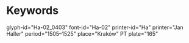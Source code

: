# Keywords
glyph-id="Ha-02_0403"
font-id="Ha-02"
printer-id="Ha"
printer="Jan Haller"
period="1505–1525"
place="Kraków"
PT plate="165"
